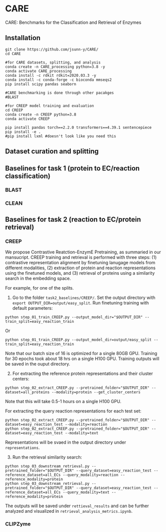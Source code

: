# CARE
CARE: Benchmarks for the Classification and Retrieval of Enzymes

## Installation

```
git clone https://github.com/jsunn-y/CARE/
cd CARE

#for CARE datasets, splitting, and analysis
conda create -n CARE_processing python=3.8 -y
conda activate CARE_processing
conda install -c rdkit rdkit=2020.03.3 -y
conda install -c conda-forge -c bioconda mmseqs2
pip install scipy pandas seaborn

#CARE benchmarking is done through other pacakges
#BLAST

#for CREEP model training and evaluation
cd CREEP
conda create -n CREEP python=3.8
conda activate CREEP

pip install pandas torch==2.2.0 transformers==4.39.1 sentencepiece
pip install -e .
#pip install lxml #doesn't look like you need this
```
## Dataset curation and splitting

## Baselines for task 1 (protein to EC/reaction classification)

### BLAST

### CLEAN

## Baselines for task 2 (reaction to EC/protein retrieval)

### CREEP
We propose Contrastive Reatction-EnzymE Pretraining, as summaried in our mansucript. CREEP training and retrieval is performed with three steps: 
(1) contrastive representation alignment by finetuning lanugage models from different modalities, (2) extraction of protein and reaction representations using the finetuned models, and (3) retrieval of proteins using a similarity search in the embedding space.

For example, for one of the splits.

1. Go to the folder `task2_baselines/CREEP/`. Set the output directory with `export OUTPUT_DIR=output/easy_split`. Run finetuning training with default parameters:
```
python step_01_train_CREEP.py --output_model_dir="$OUTPUT_DIR" --train_split=easy_reaction_train
```
Or
```
python step_01_train_CREEP.py --output_model_dir=output/easy_split --train_split=easy_reaction_train
```

Note that our batch size of 16 is optimized for a single 80GB GPU. Training for 30 epochs took about 18 hrs on a single H100 GPU. Training outputs will be saved in the ouput directory.

2. For extracting the reference protein representations and their cluster centers: 
```
python step_02_extract_CREEP.py --pretrained_folder="$OUTPUT_DIR" --dataset=all_proteins --modality=protein --get_cluster_centers
```
Note that this will take 0.5-1 hours on a single H100 GPU.

For extracting the query reaction representations for each test set: 
```
python step_02_extract_CREEP.py --pretrained_folder="$OUTPUT_DIR" --dataset=easy_reaction_test --modality=reaction
python step_02_extract_CREEP.py --pretrained_folder="$OUTPUT_DIR" --dataset=easy_reaction_test --modality=text
```
Representations will be svaed in the output directory under `representations`.

3. Run the retrieval similarity search:
```
python step_03_downstream_retrieval.py --pretrained_folder="$OUTPUT_DIR" --query_dataset=easy_reaction_test --reference_dataset=all_ECs --query_modality=reaction --reference_modality=protein
python step_03_downstream_retrieval.py --pretrained_folder="$OUTPUT_DIR" --query_dataset=easy_reaction_test --reference_dataset=all_ECs --query_modality=text --reference_modality=protein
```
The outputs will be saved under `rettieval_results` and can be further analyzed and visualized in `retrieval_analysis_metrics.ipynb`.


### CLIPZyme
